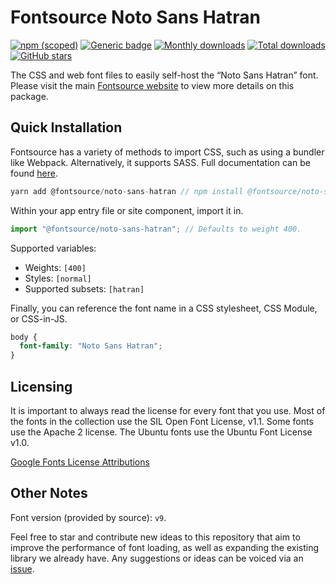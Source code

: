 # Fontsource Noto Sans Hatran

[![npm (scoped)](https://img.shields.io/npm/v/@fontsource/noto-sans-hatran?color=brightgreen)](https://www.npmjs.com/package/@fontsource/noto-sans-hatran) [![Generic badge](https://img.shields.io/badge/fontsource-passing-brightgreen)](https://github.com/fontsource/fontsource) [![Monthly downloads](https://badgen.net/npm/dm/@fontsource/noto-sans-hatran)](https://github.com/fontsource/fontsource) [![Total downloads](https://badgen.net/npm/dt/@fontsource/noto-sans-hatran)](https://github.com/fontsource/fontsource) [![GitHub stars](https://img.shields.io/github/stars/fontsource/fontsource.svg?style=social&label=Star)](https://github.com/fontsource/fontsource/stargazers)

The CSS and web font files to easily self-host the “Noto Sans Hatran” font. Please visit the main [Fontsource website](https://fontsource.org/fonts/noto-sans-hatran) to view more details on this package.

## Quick Installation

Fontsource has a variety of methods to import CSS, such as using a bundler like Webpack. Alternatively, it supports SASS. Full documentation can be found [here](https://fontsource.org/docs/introduction).

```javascript
yarn add @fontsource/noto-sans-hatran // npm install @fontsource/noto-sans-hatran
```

Within your app entry file or site component, import it in.

```javascript
import "@fontsource/noto-sans-hatran"; // Defaults to weight 400.
```

Supported variables:

- Weights: `[400]`
- Styles: `[normal]`
- Supported subsets: `[hatran]`

Finally, you can reference the font name in a CSS stylesheet, CSS Module, or CSS-in-JS.

```css
body {
  font-family: "Noto Sans Hatran";
}
```

## Licensing

It is important to always read the license for every font that you use.
Most of the fonts in the collection use the SIL Open Font License, v1.1. Some fonts use the Apache 2 license. The Ubuntu fonts use the Ubuntu Font License v1.0.

[Google Fonts License Attributions](https://fonts.google.com/attribution)

## Other Notes

Font version (provided by source): `v9`.

Feel free to star and contribute new ideas to this repository that aim to improve the performance of font loading, as well as expanding the existing library we already have. Any suggestions or ideas can be voiced via an [issue](https://github.com/fontsource/fontsource/issues).
